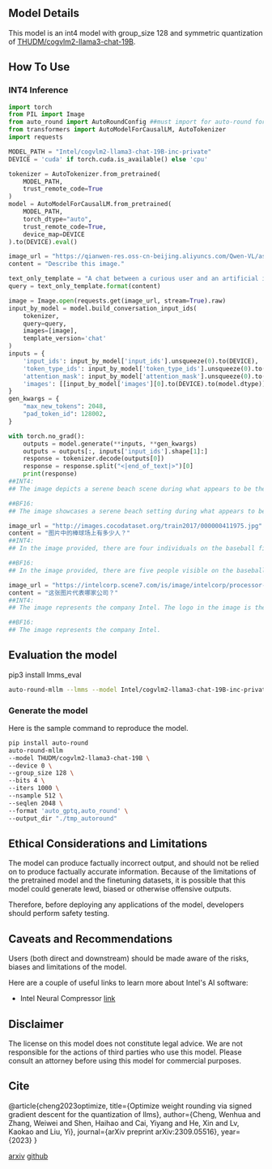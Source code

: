 
## Model Details

This model is an int4 model with group_size 128 and symmetric quantization of [THUDM/cogvlm2-llama3-chat-19B](https://huggingface.co/THUDM/cogvlm2-llama3-chat-19B). 
## How To Use
### INT4 Inference
```python
import torch
from PIL import Image
from auto_round import AutoRoundConfig ##must import for auto-round format
from transformers import AutoModelForCausalLM, AutoTokenizer
import requests

MODEL_PATH = "Intel/cogvlm2-llama3-chat-19B-inc-private"
DEVICE = 'cuda' if torch.cuda.is_available() else 'cpu'

tokenizer = AutoTokenizer.from_pretrained(
    MODEL_PATH,
    trust_remote_code=True
)
model = AutoModelForCausalLM.from_pretrained(
    MODEL_PATH,
    torch_dtype="auto",
    trust_remote_code=True,
    device_map=DEVICE
).to(DEVICE).eval()

image_url = "https://qianwen-res.oss-cn-beijing.aliyuncs.com/Qwen-VL/assets/demo.jpeg"
content = "Describe this image."

text_only_template = "A chat between a curious user and an artificial intelligence assistant. The assistant gives helpful, detailed, and polite answers to the user's questions. USER: {} ASSISTANT:"
query = text_only_template.format(content)

image = Image.open(requests.get(image_url, stream=True).raw)
input_by_model = model.build_conversation_input_ids(
    tokenizer,
    query=query,
    images=[image],
    template_version='chat'
)
inputs = {
    'input_ids': input_by_model['input_ids'].unsqueeze(0).to(DEVICE),
    'token_type_ids': input_by_model['token_type_ids'].unsqueeze(0).to(DEVICE),
    'attention_mask': input_by_model['attention_mask'].unsqueeze(0).to(DEVICE),
    'images': [[input_by_model['images'][0].to(DEVICE).to(model.dtype)]] if image is not None else None,
}
gen_kwargs = {
    "max_new_tokens": 2048,
    "pad_token_id": 128002,  
}

with torch.no_grad():
    outputs = model.generate(**inputs, **gen_kwargs)
    outputs = outputs[:, inputs['input_ids'].shape[1]:]
    response = tokenizer.decode(outputs[0])
    response = response.split("<|end_of_text|>")[0]
    print(response)       
##INT4:
## The image depicts a serene beach scene during what appears to be the golden hour, just before sunset. A woman is seated on the sandy shore, facing the vast expanse of the ocean. The waves are gently crashing on the beach, and the sky is painted with hues of orange and blue. The woman seems to be in a relaxed posture, possibly enjoying the tranquility of the moment. Beside her is a large, golden-colored dog, possibly a Labrador, wearing a colorful harness. The dog is sitting upright, looking at the woman, and they seem to share a bond of trust and affection. The overall mood of the image is peaceful, reflective, and heartwarming.

##BF16:
## The image showcases a serene beach setting during what appears to be either sunrise or sunset. In the foreground, a woman sits on the sandy beach, dressed in casual attire, including a checkered shirt and jeans. She is engaged in a moment of connection with a golden retriever dog, which is seated beside her. The dog wears a colorful harness and is looking up at the woman, possibly in anticipation of a treat or a playful gesture. The vast expanse of the ocean can be seen in the background, with gentle waves crashing onto the shore. The sky is clear, and the warm hues of the setting or rising sun cast a soft glow over the scene, creating a tranquil and heartwarming atmosphere.

image_url = "http://images.cocodataset.org/train2017/000000411975.jpg"
content = "图片中的棒球场上有多少人？"
##INT4:
## In the image provided, there are four individuals on the baseball field. There are two children in the foreground, presumably engaged in some playful activity or perhaps participating in a game. One child is bending over, possibly picking something up off the ground, while the other stands beside them. Additionally, there is an adult standing further back, holding a microphone, suggesting they might be an announcer or commentator for the game. Lastly, there is another adult, seen from the back, sitting in the stands. So, in total, there are four people on the baseball field.

##BF16:
## In the image provided, there are five people visible on the baseball field.

image_url = "https://intelcorp.scene7.com/is/image/intelcorp/processor-overview-framed-badge:1920-1080?wid=480&hei=270"
content = "这张图片代表哪家公司？"
##INT4:
## The image represents the company Intel. The logo in the image is the Intel Inside logo, which is commonly used by Intel to signify the presence of their processors in various electronic devices.

##BF16:
## The image represents the company Intel.
```



## Evaluation the model
pip3 install lmms_eval
```bash
auto-round-mllm --lmms --model Intel/cogvlm2-llama3-chat-19B-inc-private --tasks pope,textvqa_val,scienceqa,mmbench_en  --output_dir "./eval_result" --device cuda:0 
```

### Generate the model
Here is the sample command to reproduce the model.
```bash
pip install auto-round
auto-round-mllm
--model THUDM/cogvlm2-llama3-chat-19B \
--device 0 \
--group_size 128 \
--bits 4 \
--iters 1000 \
--nsample 512 \
--seqlen 2048 \
--format 'auto_gptq,auto_round' \
--output_dir "./tmp_autoround"
```

## Ethical Considerations and Limitations

The model can produce factually incorrect output, and should not be relied on to produce factually accurate information. Because of the limitations of the pretrained model and the finetuning datasets, it is possible that this model could generate lewd, biased or otherwise offensive outputs.

Therefore, before deploying any applications of the model, developers should perform safety testing.

## Caveats and Recommendations

Users (both direct and downstream) should be made aware of the risks, biases and limitations of the model.

Here are a couple of useful links to learn more about Intel's AI software:

- Intel Neural Compressor [link](https://github.com/intel/neural-compressor)

## Disclaimer

The license on this model does not constitute legal advice. We are not responsible for the actions of third parties who use this model. Please consult an attorney before using this model for commercial purposes.

## Cite

@article{cheng2023optimize, title={Optimize weight rounding via signed gradient descent for the quantization of llms}, author={Cheng, Wenhua and Zhang, Weiwei and Shen, Haihao and Cai, Yiyang and He, Xin and Lv, Kaokao and Liu, Yi}, journal={arXiv preprint arXiv:2309.05516}, year={2023} }

[arxiv](https://arxiv.org/abs/2309.05516) [github](https://github.com/intel/auto-round)
